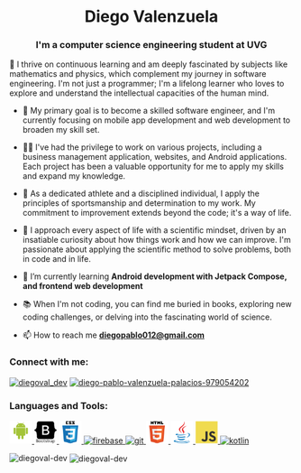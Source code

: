 <h1 align="center">Diego Valenzuela</h1>
<h3 align="center">I'm a computer science engineering student at UVG</h3>

🌟 I thrive on continuous learning and am deeply fascinated by subjects like mathematics and physics, which complement my journey in software engineering. I'm not just a programmer; I'm a lifelong learner who loves to explore and understand the intellectual capacities of the human mind.
  
- 🚀 My primary goal is to become a skilled software engineer, and I'm currently focusing on mobile app development and web development to broaden my skill set.

- 👨‍💻 I've had the privilege to work on various projects, including a business management application, websites, and Android applications. Each project has been a valuable opportunity for me to apply my skills and expand my knowledge.

- 💪 As a dedicated athlete and a disciplined individual, I apply the principles of sportsmanship and determination to my work. My commitment to improvement extends beyond the code; it's a way of life.

- 🔬 I approach every aspect of life with a scientific mindset, driven by an insatiable curiosity about how things work and how we can improve. I'm passionate about applying the scientific method to solve problems, both in code and in life.

- 🌱 I’m currently learning **Android development with Jetpack Compose, and frontend web development**

- 📚 When I'm not coding, you can find me buried in books, exploring new coding challenges, or delving into the fascinating world of science.

- 📫 How to reach me **diegopablo012@gmail.com**

<h3 align="left">Connect with me:</h3>
<p align="left">
<a href="https://twitter.com/diegoval_dev" target="blank"><img align="center" src="https://raw.githubusercontent.com/rahuldkjain/github-profile-readme-generator/master/src/images/icons/Social/twitter.svg" alt="diegoval_dev" height="30" width="40" /></a>
<a href="https://linkedin.com/in/diego-pablo-valenzuela-palacios-979054202" target="blank"><img align="center" src="https://raw.githubusercontent.com/rahuldkjain/github-profile-readme-generator/master/src/images/icons/Social/linked-in-alt.svg" alt="diego-pablo-valenzuela-palacios-979054202" height="30" width="40" /></a>
</p>

<h3 align="left">Languages and Tools:</h3>
<p align="left"> <a href="https://developer.android.com" target="_blank" rel="noreferrer"> <img src="https://raw.githubusercontent.com/devicons/devicon/master/icons/android/android-original-wordmark.svg" alt="android" width="40" height="40"/> </a> <a href="https://getbootstrap.com" target="_blank" rel="noreferrer"> <img src="https://raw.githubusercontent.com/devicons/devicon/master/icons/bootstrap/bootstrap-plain-wordmark.svg" alt="bootstrap" width="40" height="40"/> </a> <a href="https://www.w3schools.com/css/" target="_blank" rel="noreferrer"> <img src="https://raw.githubusercontent.com/devicons/devicon/master/icons/css3/css3-original-wordmark.svg" alt="css3" width="40" height="40"/> </a> <a href="https://firebase.google.com/" target="_blank" rel="noreferrer"> <img src="https://www.vectorlogo.zone/logos/firebase/firebase-icon.svg" alt="firebase" width="40" height="40"/> </a> <a href="https://git-scm.com/" target="_blank" rel="noreferrer"> <img src="https://www.vectorlogo.zone/logos/git-scm/git-scm-icon.svg" alt="git" width="40" height="40"/> </a> <a href="https://www.w3.org/html/" target="_blank" rel="noreferrer"> <img src="https://raw.githubusercontent.com/devicons/devicon/master/icons/html5/html5-original-wordmark.svg" alt="html5" width="40" height="40"/> </a> <a href="https://www.java.com" target="_blank" rel="noreferrer"> <img src="https://raw.githubusercontent.com/devicons/devicon/master/icons/java/java-original.svg" alt="java" width="40" height="40"/> </a> <a href="https://developer.mozilla.org/en-US/docs/Web/JavaScript" target="_blank" rel="noreferrer"> <img src="https://raw.githubusercontent.com/devicons/devicon/master/icons/javascript/javascript-original.svg" alt="javascript" width="40" height="40"/> </a> <a href="https://kotlinlang.org" target="_blank" rel="noreferrer"> <img src="https://www.vectorlogo.zone/logos/kotlinlang/kotlinlang-icon.svg" alt="kotlin" width="40" height="40"/> </a> </p>

<p><img align="left" src="https://github-readme-stats.vercel.app/api/top-langs?username=diegoval-dev&show_icons=true&locale=en&layout=compact" alt="diegoval-dev" /></p>

<p>&nbsp;<img align="center" src="https://github-readme-stats.vercel.app/api?username=diegoval-dev&show_icons=true&locale=en" alt="diegoval-dev" /></p>

